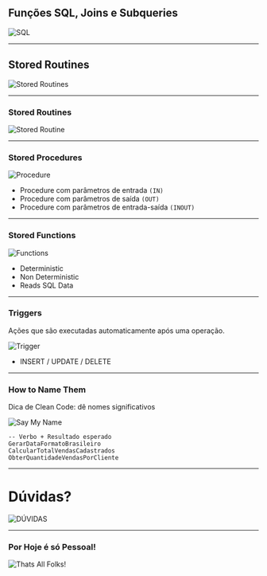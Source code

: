 ## Funções SQL, Joins e Subqueries
![SQL](https://media.giphy.com/media/vISmwpBJUNYzukTnVx/giphy.gif)

---

## Stored Routines
![Stored Routines](https://m.media-amazon.com/images/I/415e8Qpl9DL.jpg)

---

### Stored Routines
![Stored Routine](https://raw.githubusercontent.com/betrybe/live-lectures/master/block-21/images/stored_procedure_vs_stored_function.png?token=AA7NVW3KD62O57DK7I4DQU3AIIYAO)

---

### Stored Procedures
![Procedure](https://media.giphy.com/media/l2Je4j68UfKonUGzK/giphy.gif)

* Procedure com parâmetros de entrada `(IN)`
* Procedure com parâmetros de saída `(OUT)`
* Procedure com parâmetros de entrada-saída `(INOUT)`

---

### Stored Functions
![Functions](https://media.giphy.com/media/3o6MbpMhSHLJCRKUSI/giphy.gif)

* Deterministic
* Non Deterministic
* Reads SQL Data

---

### Triggers
Ações que são executadas automaticamente após uma operação.

![Trigger](https://media.giphy.com/media/jPNLUpuM9JeIkL38xM/source.gif)

* INSERT / UPDATE / DELETE

---

### How to Name Them
Dica de Clean Code: dê nomes significativos

![Say My Name](https://media.giphy.com/media/NUBp5KcV0PJBe/giphy.gif)

```
-- Verbo + Resultado esperado
GerarDataFormatoBrasileiro
CalcularTotalVendasCadastrados
ObterQuantidadeVendasPorCliente
```

---

# Dúvidas?
![DÚVIDAS](https://media.giphy.com/media/d1E1YlkOTe4IfdNC/giphy.gif)

---

### Por Hoje é só Pessoal!
![Thats All Folks!](https://upload.wikimedia.org/wikipedia/commons/thumb/e/ea/Thats_all_folks.svg/795px-Thats_all_folks.svg.png)
